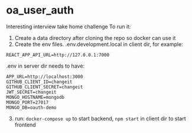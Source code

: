 # oa_user_auth
Interesting interview take home challenge
To run it:
1. Create a data directory after cloning the repo so docker can use it
2. Create the env files. 
  .env.development.local in client dir, for example:
  ```
  REACT_APP_API_URL=http://127.0.0.1:7000
  ```

  .env in server dir needs to have:
  ```
  APP_URL=http://localhost:3000
  GITHUB_CLIENT_ID=changeit
  GITHUB_CLIENT_SECRET=changeit
  JWT_SECRET=changeit
  MONGO_HOSTNAME=mongodb
  MONGO_PORT=27017
  MONGO_DB=oauth-demo
  ```
3. run: `docker-compose up` to start backend, `npm start` in client dir to start frontend

